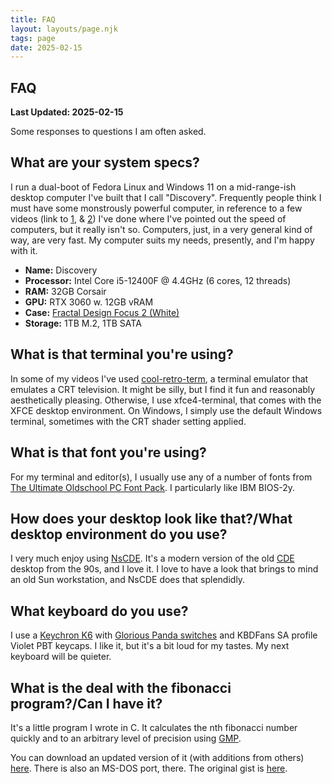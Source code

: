 ```yaml
---
title: FAQ
layout: layouts/page.njk
tags: page
date: 2025-02-15
---
```


## FAQ 

**Last Updated: 2025-02-15**

Some responses to questions I am often asked.  

## What are your system specs? 

I run a dual-boot of Fedora Linux and Windows 11 on a mid-range-ish desktop computer I've built that I call "Discovery". Frequently people think I must have some monstrously powerful computer, in reference to a few videos (link to [1](https://www.youtube.com/watch?v=MbIiAr5dt24), & [2](https://www.youtube.com/watch?v=cmshJmQ6o90)) I've done where I've pointed out the speed of computers, but it really isn't so. Computers, just, in a very general kind of way, are very fast. My computer suits my needs, presently, and I'm happy with it. 

* **Name:** Discovery 
* **Processor:** Intel Core i5-12400F @ 4.4GHz (6 cores, 12 threads)
* **RAM:** 32GB Corsair
* **GPU:** RTX 3060 w. 12GB vRAM
* **Case:** [Fractal Design Focus 2 (White)](https://www.fractal-design.com/products/cases/focus/focus-2/white-tg-clear-tint/)
* **Storage:** 1TB M.2, 1TB SATA 


## What is that terminal you're using? 

In some of my videos I've used [cool-retro-term](https://github.com/Swordfish90/cool-retro-term), a terminal emulator that emulates a CRT television. It might be silly, but I find it fun and reasonably aesthetically pleasing. Otherwise, I use xfce4-terminal, that comes with the XFCE desktop environment. On Windows, I simply use the default Windows terminal, sometimes with the CRT shader setting applied. 

## What is that font you're using? 

For my terminal and editor(s), I usually use any of a number of fonts from [The Ultimate Oldschool PC Font Pack](https://int10h.org/oldschool-pc-fonts/fontlist/). I particularly like IBM BIOS-2y. 

## How does your desktop look like that?/What desktop environment do you use? 

I very much enjoy using [NsCDE](https://github.com/NsCDE/NsCDE). It's a modern version of the old [CDE](https://en.wikipedia.org/wiki/Common_Desktop_Environment) desktop from the 90s, and I love it. I love to have a look that brings to mind an old Sun workstation, and NsCDE does that splendidly. 

## What keyboard do you use? 

I use a [Keychron K6](https://www.keychron.com/products/keychron-k6-wireless-mechanical-keyboard) with [Glorious Panda switches](https://www.gloriousgaming.com/products/glorious-panda-mechanical-switches) and KBDFans SA profile Violet PBT keycaps. I like it, but it's a bit loud for my tastes. My next keyboard will be quieter. 

## What is the deal with the fibonacci program?/Can I have it?

It's a little program I wrote in C. It calculates the nth fibonacci number quickly and to an arbitrary level of precision using [GMP](https://gmplib.org/). 

You can download an updated version of it (with additions from others) [here](https://drive.google.com/file/d/19FvhL4qVsdOkje3qaNA1w60DPgu5OjlS/view?usp=drive_link). There is also an MS-DOS port, there. The original gist is [here](https://gist.github.com/Softwave/f61091aed8c8d8249014b5056447a698). 